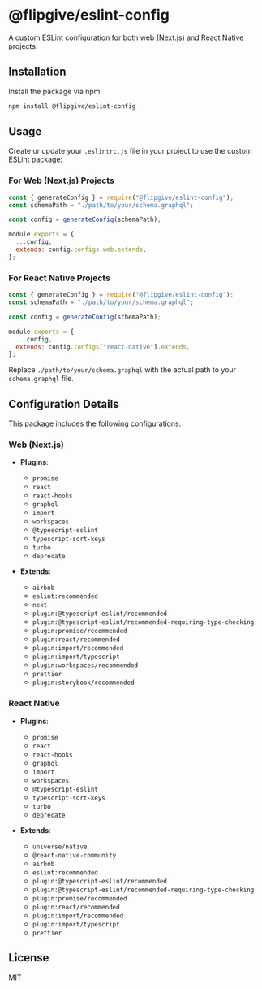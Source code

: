 # @flipgive/eslint-config

A custom ESLint configuration for both web (Next.js) and React Native projects.

## Installation

Install the package via npm:

```bash
npm install @flipgive/eslint-config
```

## Usage

Create or update your `.eslintrc.js` file in your project to use the custom ESLint package:

### For Web (Next.js) Projects

```javascript
const { generateConfig } = require("@flipgive/eslint-config");
const schemaPath = "./path/to/your/schema.graphql";

const config = generateConfig(schemaPath);

module.exports = {
  ...config,
  extends: config.configs.web.extends,
};
```

### For React Native Projects

```javascript
const { generateConfig } = require("@flipgive/eslint-config");
const schemaPath = "./path/to/your/schema.graphql";

const config = generateConfig(schemaPath);

module.exports = {
  ...config,
  extends: config.configs["react-native"].extends,
};
```

Replace `./path/to/your/schema.graphql` with the actual path to your `schema.graphql` file.

## Configuration Details

This package includes the following configurations:

### Web (Next.js)

- **Plugins**:

  - `promise`
  - `react`
  - `react-hooks`
  - `graphql`
  - `import`
  - `workspaces`
  - `@typescript-eslint`
  - `typescript-sort-keys`
  - `turbo`
  - `deprecate`

- **Extends**:
  - `airbnb`
  - `eslint:recommended`
  - `next`
  - `plugin:@typescript-eslint/recommended`
  - `plugin:@typescript-eslint/recommended-requiring-type-checking`
  - `plugin:promise/recommended`
  - `plugin:react/recommended`
  - `plugin:import/recommended`
  - `plugin:import/typescript`
  - `plugin:workspaces/recommended`
  - `prettier`
  - `plugin:storybook/recommended`

### React Native

- **Plugins**:

  - `promise`
  - `react`
  - `react-hooks`
  - `graphql`
  - `import`
  - `workspaces`
  - `@typescript-eslint`
  - `typescript-sort-keys`
  - `turbo`
  - `deprecate`

- **Extends**:
  - `universe/native`
  - `@react-native-community`
  - `airbnb`
  - `eslint:recommended`
  - `plugin:@typescript-eslint/recommended`
  - `plugin:@typescript-eslint/recommended-requiring-type-checking`
  - `plugin:promise/recommended`
  - `plugin:react/recommended`
  - `plugin:import/recommended`
  - `plugin:import/typescript`
  - `prettier`

## License

MIT
